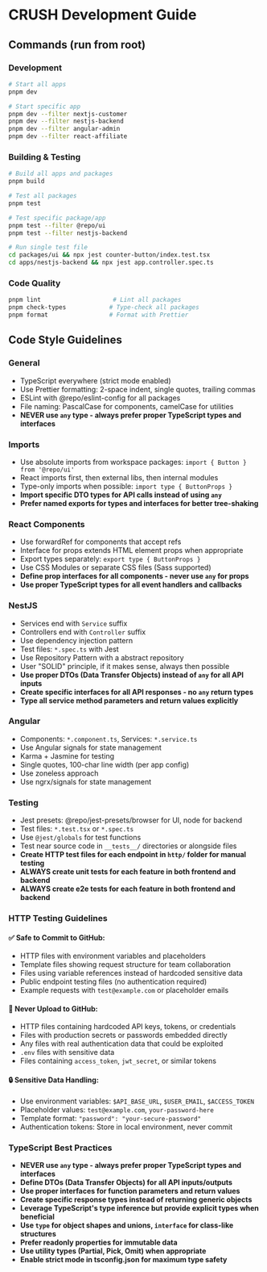 # CRUSH Development Guide

## Commands (run from root)

### Development

```bash
# Start all apps
pnpm dev

# Start specific app
pnpm dev --filter nextjs-customer
pnpm dev --filter nestjs-backend
pnpm dev --filter angular-admin
pnpm dev --filter react-affiliate
```

### Building & Testing

```bash
# Build all apps and packages
pnpm build

# Test all packages
pnpm test

# Test specific package/app
pnpm test --filter @repo/ui
pnpm test --filter nestjs-backend

# Run single test file
cd packages/ui && npx jest counter-button/index.test.tsx
cd apps/nestjs-backend && npx jest app.controller.spec.ts
```

### Code Quality

```bash
pnpm lint                    # Lint all packages
pnpm check-types            # Type-check all packages
pnpm format                 # Format with Prettier
```

## Code Style Guidelines

### General

- TypeScript everywhere (strict mode enabled)
- Use Prettier formatting: 2-space indent, single quotes, trailing commas
- ESLint with @repo/eslint-config for all packages
- File naming: PascalCase for components, camelCase for utilities
- **NEVER use `any` type - always prefer proper TypeScript types and interfaces**

### Imports

- Use absolute imports from workspace packages: `import { Button } from '@repo/ui'`
- React imports first, then external libs, then internal modules
- Type-only imports when possible: `import type { ButtonProps }`
- **Import specific DTO types for API calls instead of using `any`**
- **Prefer named exports for types and interfaces for better tree-shaking**

### React Components

- Use forwardRef for components that accept refs
- Interface for props extends HTML element props when appropriate
- Export types separately: `export type { ButtonProps }`
- Use CSS Modules or separate CSS files (Sass supported)
- **Define prop interfaces for all components - never use `any` for props**
- **Use proper TypeScript types for all event handlers and callbacks**

### NestJS

- Services end with `Service` suffix
- Controllers end with `Controller` suffix
- Use dependency injection pattern
- Test files: `*.spec.ts` with Jest
- Use Repository Pattern with a abstract repository
- User "SOLID" principle, if it makes sense, always then possible
- **Use proper DTOs (Data Transfer Objects) instead of `any` for all API inputs**
- **Create specific interfaces for all API responses - no `any` return types**
- **Type all service method parameters and return values explicitly**

### Angular

- Components: `*.component.ts`, Services: `*.service.ts`
- Use Angular signals for state management
- Karma + Jasmine for testing
- Single quotes, 100-char line width (per app config)
- Use zoneless approach
- Use ngrx/signals for state management

### Testing

- Jest presets: @repo/jest-presets/browser for UI, node for backend
- Test files: `*.test.tsx` or `*.spec.ts`
- Use `@jest/globals` for test functions
- Test near source code in `__tests__/` directories or alongside files
- **Create HTTP test files for each endpoint in `http/` folder for manual testing**
- **ALWAYS create unit tests for each feature in both frontend and backend**
- **ALWAYS create e2e tests for each feature in both frontend and backend**

### HTTP Testing Guidelines

#### ✅ Safe to Commit to GitHub:
- HTTP files with environment variables and placeholders
- Template files showing request structure for team collaboration
- Files using variable references instead of hardcoded sensitive data
- Public endpoint testing files (no authentication required)
- Example requests with `test@example.com` or placeholder emails

#### 🚫 Never Upload to GitHub:
- HTTP files containing hardcoded API keys, tokens, or credentials
- Files with production secrets or passwords embedded directly
- Any files with real authentication data that could be exploited
- `.env` files with sensitive data
- Files containing `access_token`, `jwt_secret`, or similar tokens

#### 🔒 Sensitive Data Handling:
- Use environment variables: `$API_BASE_URL`, `$USER_EMAIL`, `$ACCESS_TOKEN`
- Placeholder values: `test@example.com`, `your-password-here`
- Template format: `"password": "your-secure-password"`
- Authentication tokens: Store in local environment, never commit

### TypeScript Best Practices

- **NEVER use `any` type - always prefer proper TypeScript types and interfaces**
- **Define DTOs (Data Transfer Objects) for all API inputs/outputs**
- **Use proper interfaces for function parameters and return values**
- **Create specific response types instead of returning generic objects**
- **Leverage TypeScript's type inference but provide explicit types when beneficial**
- **Use `type` for object shapes and unions, `interface` for class-like structures**
- **Prefer readonly properties for immutable data**
- **Use utility types (Partial, Pick, Omit) when appropriate**
- **Enable strict mode in tsconfig.json for maximum type safety**
